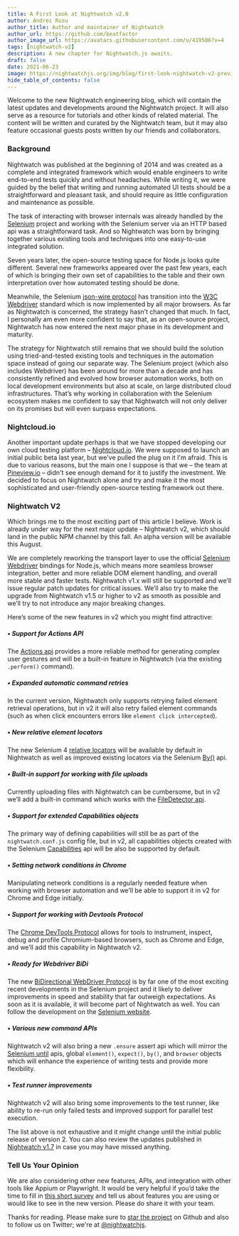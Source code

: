 ```yaml
---
title: A First Look at Nightwatch v2.0
author: Andrei Rusu
author_title: Author and maintainer of Nightwatch
author_url: https://github.com/beatfactor
author_image_url: https://avatars.githubusercontent.com/u/419506?v=4
tags: [nightwatch-v2]
description: A new chapter for Nightwatch.js awaits.
draft: false
date: 2021-06-23
image: https://nightwatchjs.org/img/blog/first-look-nightwatch-v2-preview.png
hide_table_of_contents: false
---
```


Welcome to the new Nightwatch engineering blog, which will contain the latest updates and developments around the Nightwatch project. It will also serve as a resource for tutorials and other kinds of related material. The content will be written and curated by the Nightwatch team, but it may also feature occasional guests posts written by our friends and collaborators.

### Background

Nightwatch was published at the beginning of 2014 and was created as a complete and integrated framework which would enable engineers to write end-to-end tests quickly and without headaches. While writing it, we were guided by the belief that writing and running automated UI tests should be a straightforward and pleasant task, and should require as little configuration and maintenance as possible. 

The task of interacting with browser internals was already handled by the [Selenium][1] project and working with the Selenium server via an HTTP based api was a straightforward task. And so Nightwatch was born by bringing together various existing tools and techniques into one easy-to-use integrated solution.

Seven years later, the open-source testing space for Node.js looks quite different. Several new frameworks appeared over the past few years, each of which is bringing their own set of capabilities to the table and their own interpretation over how automated testing should be done. 

Meanwhile, the Selenium [json-wire protocol][2] has transition into the [W3C Webdriver][3] standard which is now implemented by all major  browsers. As far as Nightwatch is concerned, the strategy hasn’t changed that much. In fact, I personally am even more confident to say that, as an open-source project, Nightwatch has now entered the next major phase in its development and maturity.

The strategy for Nightwatch still remains that we should build the solution using tried-and-tested existing tools and techniques in the automation space instead of going our separate way. The Selenium project (which also includes Webdriver) has been around for more than a decade and has consistently refined and evolved how browser automation works, both on local development environments but also at scale, on large distributed cloud infrastructures. That’s why working in collaboration with the Selenium ecosystem makes me confident to say that Nightwatch will not only deliver on its promises but will even surpass expectations.

### Nightcloud.io

Another important update perhaps is that we have stopped developing our own cloud testing platform – [Nightcloud.io][4]. We were supposed to launch an initial public beta last year, but we've pulled the plug on it I'm afraid. This is due to various reasons, but the main one I suppose is that we – the team at [Pineview.io][5] – didn't see enough demand for it to justify the investment. We decided to focus on Nightwatch alone and try and make it the most sophisticated and user-friendly open-source testing framework out there.

### Nightwatch V2

Which brings me to the most exciting part of this article I believe. Work is already under way for the next major update – Nightwatch v2, which should land in the public NPM channel by this fall. An alpha version will be available this August. 

We are completely reworking the transport layer to use the official [Selenium Webdriver][6] bindings for Node.js, which means more seamless browser integration, better and more reliable DOM element handling, and overall more stable and faster tests. Nightwatch v1.x will still be supported and we’ll issue regular patch updates for critical issues. We’ll also try to make the upgrade from Nightwatch v1.5 or higher to v2 as smooth as possible and we’ll try to not introduce any major breaking changes.

Here’s some of the new features in v2 which you might find attractive:
##### • Support for Actions API
The [Actions api][7] provides a more reliable method for generating complex user gestures and will be a built-in feature in Nightwatch (via the existing `.perform()` command).

##### • Expanded automatic command retries
In the current version, Nightwatch only supports retrying failed element retrieval operations, but in v2 it will also retry failed element commands (such as when click encounters errors like `element click intercepted`).

##### • New relative element locators
The new Selenium 4 [relative locators][8] will be available by default in Nightwatch as well as improved existing locators via the Selenium [By()][9] api. 

##### • Built-in support for working with file uploads
Currently uploading files with Nightwatch can be cumbersome, but in v2 we’ll add a built-in command which works with the [FileDetector api][10].

##### • Support for extended Capabilities objects
The primary way of defining capabilities will still be as part of the `nightwatch.conf.js` config file, but in v2, all capabilities objects created with the Selenium [Capabilities][11] api will be also be supported by default. 

##### • Setting network conditions in Chrome
Manipulating network conditions is a regularly needed feature when working with browser automation and we’ll be able to support it in v2 for Chrome and Edge initially.

##### • Support for working with Devtools Protocol
The [Chrome DevTools Protocol][12] allows for tools to instrument, inspect, debug and profile Chromium-based browsers, such as Chrome and Edge, and we’ll add this capability in Nightwatch v2. 

##### • Ready for Webdriver BiDi
The new [BiDirectional WebDriver Protocol][13] is by far one of the most exciting recent developments in the Selenium project and it likely to deliver improvements in speed and stability that far outweigh expectations. As soon as it is available, it will become part of Nightwatch as well. You can follow the development on the [Selenium website][14]. 

##### • Various new command APIs
Nightwatch v2 will also bring a new `.ensure` assert api which will mirror the [Selenium until][15] apis, global `element()`, `expect()`, `by()`, and `browser` objects which will enhance the experience of writing tests and provide more flexibility.

##### • Test runner improvements
Nightwatch v2 will also bring some improvements to the test runner, like ability to re-run only failed tests and improved support for parallel test execution.

The list above is not exhaustive and it might change until the initial public release of version 2. You can also review the updates published in [Nightwatch v1.7][16] in case you may have missed anything. 

### Tell Us Your Opinion
We are also considering other new features, APIs, and integration with other tools like Appium or Playwright. It would be very helpful if you’d take the time to fill in [this short survey][17] and tell us about features you are using or would like to see in the new version. Please do share it with your team.

Thanks for reading. Please make sure to [star the project][18] on Github and also to follow us on Twitter; we're at [@nightwatchjs][19].

[1]:	https://selenium.dev
[2]:	https://github.com/SeleniumHQ/selenium/wiki/JsonWireProtocol
[3]:	https://www.w3.org/TR/webdriver/
[4]:	https://nightcloud.io
[5]:	https://pineview.io
[6]:	https://www.npmjs.com/package/selenium-webdriver
[7]:	https://www.selenium.dev/selenium/docs/api/javascript/module/selenium-webdriver/lib/input_exports_Actions.html
[8]:	https://www.selenium.dev/documentation/en/webdriver/locating_elements/#relative-locators
[9]:	https://www.selenium.dev/selenium/docs/api/javascript/module/selenium-webdriver/index_exports_By.html
[10]:	https://www.selenium.dev/selenium/docs/api/javascript/module/selenium-webdriver/lib/input_exports_FileDetector.html
[11]:	https://www.selenium.dev/selenium/docs/api/javascript/module/selenium-webdriver/index_exports_Capabilities.html
[12]:	https://chromedevtools.github.io/devtools-protocol/
[13]:	https://w3c.github.io/webdriver-bidi/
[14]:	https://www.selenium.dev/documentation/en/webdriver/bidi_apis/
[15]:	https://www.selenium.dev/selenium/docs/api/javascript/module/selenium-webdriver/lib/until.html
[16]:	https://github.com/nightwatchjs/nightwatch/releases/tag/v1.7.3
[17]:	https://forms.gle/ahi2bTk7Kz4og8VK9
[18]:	https://github.com/nightwatchjs/nightwatch
[19]:	https://twitter.com/nightwatchjs